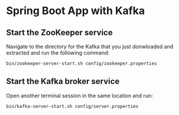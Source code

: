 # Spring Boot App with Kafka

## Start the ZooKeeper service
Navigate to the directory for the Kafka that you just donwloaded and extracted and run the following command:

``bin/zookeeper-server-start.sh config/zookeeper.properties``

## Start the Kafka broker service
Open another terminal session in the same location and run:

``bin/kafka-server-start.sh config/server.properties``